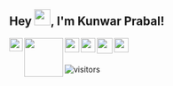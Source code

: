  ## Hey <img src="https://github.com/TheDudeThatCode/TheDudeThatCode/blob/master/Assets/Hi.gif" width="29px">, I'm Kunwar Prabal! 

<a href="https://www.linkedin.com/in/kunwarprabal/">
  <img align="left" width="24px" src="https://upload.wikimedia.org/wikipedia/commons/c/ca/LinkedIn_logo_initials.png"  />
</a>
<a href="https://www.codechef.com/users/kunwarprabal">
  <img align="left" width="70px" src="https://cdn.codechef.com/images/cc-logo-sd.svg" />
</a>
<a href="https://www.hackerrank.com/kunwarprabal">
  <img align="left" width="26px" src="https://upload.wikimedia.org/wikipedia/commons/6/65/HackerRank_logo.png" />
</a>
<a href="https://leetcode.com/kunwarprabal/">
  <img align="left" width="26px" src="https://upload.wikimedia.org/wikipedia/commons/8/8e/LeetCode_Logo_1.png" />
</a>
<a href="mailto:prabal.kpps@gmail.com">
  <img align="left" width="28px" src="https://upload.wikimedia.org/wikipedia/commons/2/2e/Gmail_2020.png" />
</a>
<a href="https://www.instagram.com/prabal3/">
  <img align="left" width="26px" src="https://upload.wikimedia.org/wikipedia/commons/9/96/Instagram.svg" />
</a>

<br />
<br />

![visitors](https://visitor-badge.laobi.icu/badge?page_id=KunwarPrabal.KunwarPrabal)
